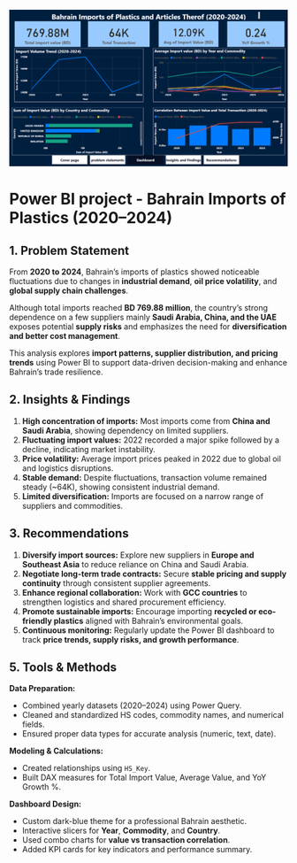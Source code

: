 ![Dashboard Preview](Rana_Algayeb_Dashboard.png)
#  Power BI project  - Bahrain Imports of Plastics (2020–2024) 


##  1. Problem Statement

From **2020 to 2024**, Bahrain’s imports of plastics showed noticeable fluctuations due to changes in **industrial demand**, **oil price volatility**, and **global supply chain challenges**.

Although total imports reached **BD 769.88 million**, the country’s strong dependence on a few suppliers mainly **Saudi Arabia, China, and the UAE** exposes potential **supply risks** and emphasizes the need for **diversification and better cost management**.

This analysis explores **import patterns, supplier distribution, and pricing trends** using Power BI to support data-driven decision-making and enhance Bahrain’s trade resilience.



##  2. Insights & Findings

1. **High concentration of imports:** Most imports come from **China and Saudi Arabia**, showing dependency on limited suppliers.
2. **Fluctuating import values:** 2022 recorded a major spike followed by a decline, indicating market instability.
3. **Price volatility:** Average import prices peaked in 2022 due to global oil and logistics disruptions.
4. **Stable demand:** Despite fluctuations, transaction volume remained steady (~64K), showing consistent industrial demand.
5. **Limited diversification:** Imports are focused on a narrow range of suppliers and commodities.



##  3. Recommendations

1. **Diversify import sources:** Explore new suppliers in **Europe and Southeast Asia** to reduce reliance on China and Saudi Arabia.
2. **Negotiate long-term trade contracts:** Secure **stable pricing and supply continuity** through consistent supplier agreements.
3. **Enhance regional collaboration:** Work with **GCC countries** to strengthen logistics and shared procurement efficiency.
4. **Promote sustainable imports:** Encourage importing **recycled or eco-friendly plastics** aligned with Bahrain’s environmental goals.
5. **Continuous monitoring:** Regularly update the Power BI dashboard to track **price trends, supply risks, and growth performance**.



##  5. Tools & Methods

**Data Preparation:**

* Combined yearly datasets (2020–2024) using Power Query.
* Cleaned and standardized HS codes, commodity names, and numerical fields.
* Ensured proper data types for accurate analysis (numeric, text, date).

**Modeling & Calculations:**

* Created relationships using `HS_Key`.
* Built DAX measures for Total Import Value, Average Value, and YoY Growth %.

**Dashboard Design:**

* Custom dark-blue theme for a professional Bahrain aesthetic.
* Interactive slicers for **Year**, **Commodity**, and **Country**.
* Used combo charts for **value vs transaction correlation**.
* Added KPI cards for key indicators and performance summary.








